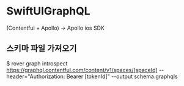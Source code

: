 # SwiftUIGraphQL

(Contentful + Apollo) -> Apollo ios SDK 


## 스키마 파일 가져오기
$ rover graph introspect https://graphql.contentful.com/content/v1/spaces/[spaceId] --header="Authorization: Bearer [tokenId]"  --output schema.graphqls
